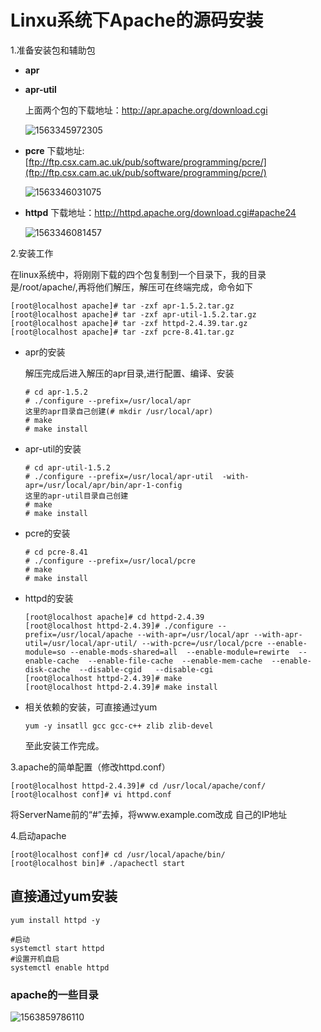 # Linxu系统下Apache的源码安装

1.准备安装包和辅助包

- **apr**          

- **apr-util**

  上面两个包的下载地址：http://apr.apache.org/download.cgi

  ![1563345972305](C:\Users\asus8\AppData\Roaming\Typora\typora-user-images\1563345972305.png)

- **pcre**  下载地址:[ftp://ftp.csx.cam.ac.uk/pub/software/programming/pcre/](ftp://ftp.csx.cam.ac.uk/pub/software/programming/pcre/)

  ![1563346031075](C:\Users\asus8\AppData\Roaming\Typora\typora-user-images\1563346031075.png)

- **httpd**  下载地址：http://httpd.apache.org/download.cgi#apache24

  ![1563346081457](C:\Users\asus8\AppData\Roaming\Typora\typora-user-images\1563346081457.png)

  



2.安装工作

在linux系统中，将刚刚下载的四个包复制到一个目录下，我的目录是/root/apache/,再将他们解压，解压可在终端完成，命令如下

```she
[root@localhost apache]# tar -zxf apr-1.5.2.tar.gz 
[root@localhost apache]# tar -zxf apr-util-1.5.2.tar.gz 
[root@localhost apache]# tar -zxf httpd-2.4.39.tar.gz 
[root@localhost apache]# tar -zxf pcre-8.41.tar.gz 

```

- apr的安装

  解压完成后进入解压的apr目录,进行配置、编译、安装

  ```she
  # cd apr-1.5.2
  # ./configure --prefix=/usr/local/apr  
  这里的apr目录自己创建(# mkdir /usr/local/apr)
  # make
  # make install
  ```

  

- apr-util的安装

  ```shell
  # cd apr-util-1.5.2
  # ./configure --prefix=/usr/local/apr-util  -with-apr=/usr/local/apr/bin/apr-1-config
  这里的apr-util目录自己创建
  # make
  # make install
  ```



- pcre的安装

  ```she
  # cd pcre-8.41
  # ./configure --prefix=/usr/local/pcre
  # make
  # make install
  ```

- httpd的安装

  ```she
  [root@localhost apache]# cd httpd-2.4.39
  [root@localhost httpd-2.4.39]# ./configure --prefix=/usr/local/apache --with-apr=/usr/local/apr --with-apr-util=/usr/local/apr-util/ --with-pcre=/usr/local/pcre --enable-module=so --enable-mods-shared=all  --enable-module=rewirte  --enable-cache  --enable-file-cache  --enable-mem-cache  --enable-disk-cache  --disable-cgid   --disable-cgi
  [root@localhost httpd-2.4.39]# make
  [root@localhost httpd-2.4.39]# make install
  ```

- 相关依赖的安装，可直接通过yum

  ```shell
  yum -y insatll gcc gcc-c++ zlib zlib-devel 
  ```

  至此安装工作完成。

  

3.apache的简单配置（修改httpd.conf）

```shell
[root@localhost httpd-2.4.39]# cd /usr/local/apache/conf/
[root@localhost conf]# vi httpd.conf
```

将ServerName前的“#”去掉，将www.example.com改成 自己的IP地址

4.启动apache

```shell
[root@localhost conf]# cd /usr/local/apache/bin/
[root@localhost bin]# ./apachectl start
```

## 直接通过yum安装

```shell
yum install httpd -y

#启动
systemctl start httpd
#设置开机自启
systemctl enable httpd
```





### apache的一些目录



![1563859786110](C:\Users\asus8\AppData\Roaming\Typora\typora-user-images\1563859786110.png)

